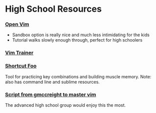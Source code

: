 High School Resources
=======================

### [Open Vim](http://www.openvim.com/)

* Sandbox option is really nice and much less intimidating for the kids
* Tutorial walks slowly enough through, perfect for high schoolers

### [Vim Trainer](http://vimtrainer.sourceforge.net/)

### [Shortcut Foo](https://www.shortcutfoo.com/app/tutorial/vim)
Tool for practicing key combinations and building muscle memory.  Note: also has command line and sublime resources. 

### [Script from gmccreight to master vim](https://gist.github.com/beverlynelson/8753918)

The advanced high school group would enjoy this the most. 
